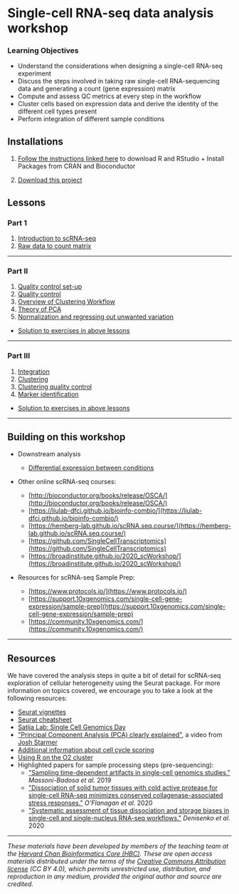 # Single-cell RNA-seq data analysis workshop 

### Learning Objectives

- Understand the considerations when designing a single-cell RNA-seq experiment
- Discuss the steps involved in taking raw single-cell RNA-sequencing data and generating a count (gene expression) matrix
- Compute and assess QC metrics at every step in the workflow
- Cluster cells based on expression data and derive the identity of the different cell types present
- Perform integration of different sample conditions

## Installations

1. [Follow the instructions linked here](../README.md#installation-requirements) to download R and RStudio + Install Packages from CRAN and Bioconductor

1. [Download this project](https://www.dropbox.com/s/we1gmyb9c8jej2u/single_cell_rnaseq.zip?dl=1)

## Lessons

### Part 1
1. [Introduction to scRNA-seq](../lessons/01_intro_to_scRNA-seq.md)
1. [Raw data to count matrix](../lessons/02_SC_generation_of_count_matrix.md)

***

### Part II
1. [Quality control set-up](../lessons/03_SC_quality_control-setup.md)
1. [Quality control](../lessons/04_SC_quality_control.md)
1. [Overview of Clustering Workflow](../lessons/postQC_workflow.md)
1. [Theory of PCA](../lessons/05_theory_of_PCA.md)
1. [Normalization and regressing out unwanted variation](../lessons/06_SC_SCT_normalization.md)

* [Solution to exercises in above lessons](../homework/day1_hw_answer-key.R)
          
***

### Part III
1. [Integration](../lessons/06_integration.md)
1. [Clustering](../lessons/07_SC_clustering_cells_SCT.md)
1. [Clustering quality control](../lessons/08_SC_clustering_quality_control.md)
1. [Marker identification](../lessons/09_merged_SC_marker_identification.md)

* [Solution to exercises in above lessons](../homework/Day2_exercise_answer_key.R)

***

## Building on this workshop

* Downstream analysis
  - [Differential expression between conditions](../lessons/pseudobulk_DESeq2_scrnaseq.md)

* Other online scRNA-seq courses:
  - [http://bioconductor.org/books/release/OSCA/](http://bioconductor.org/books/release/OSCA/)
  - [https://liulab-dfci.github.io/bioinfo-combio/](https://liulab-dfci.github.io/bioinfo-combio/)
  - [https://hemberg-lab.github.io/scRNA.seq.course/](https://hemberg-lab.github.io/scRNA.seq.course/)
  - [https://github.com/SingleCellTranscriptomics](https://github.com/SingleCellTranscriptomics)
  - [https://broadinstitute.github.io/2020_scWorkshop/](https://broadinstitute.github.io/2020_scWorkshop/)

* Resources for scRNA-seq Sample Prep:
  - [https://www.protocols.io/](https://www.protocols.io/)
  - [https://support.10xgenomics.com/single-cell-gene-expression/sample-prep](https://support.10xgenomics.com/single-cell-gene-expression/sample-prep)
  - [https://community.10xgenomics.com/](https://community.10xgenomics.com/)

***

## Resources
We have covered the analysis steps in quite a bit of detail for scRNA-seq exploration of cellular heterogeneity using the Seurat package. For more information on topics covered, we encourage you to take a look at the following resources:

* [Seurat vignettes](https://satijalab.org/seurat/vignettes.html)
* [Seurat cheatsheet](https://satijalab.org/seurat/essential_commands.html)
* [Satija Lab: Single Cell Genomics Day](https://satijalab.org/scgd21/)
* ["Principal Component Analysis (PCA) clearly explained"](https://www.youtube.com/watch?v=_UVHneBUBW0), a video from [Josh Starmer](https://twitter.com/joshuastarmer)
* [Additional information about cell cycle scoring](../lessons/cell_cycle_scoring.md)
* [Using R on the O2 cluster](https://hbctraining.github.io/Intro-to-Unix-QMB/lessons/R_on_o2.html)
* Highlighted papers for sample processing steps (pre-sequencing):
  - ["Sampling time-dependent artifacts in single-cell genomics studies."](https://genomebiology.biomedcentral.com/articles/10.1186/s13059-020-02032-0) *Massoni-Badosa et al.* 2019
  - ["Dissociation of solid tumor tissues with cold active protease for single-cell RNA-seq minimizes conserved collagenase-associated stress responses."](https://genomebiology.biomedcentral.com/articles/10.1186/s13059-019-1830-0) *O'Flanagan et al.* 2020
  - ["Systematic assessment of tissue dissociation and storage biases in single-cell and single-nucleus RNA-seq workflows."](https://genomebiology.biomedcentral.com/articles/10.1186/s13059-020-02048-6) *Denisenko et al.* 2020

****

*These materials have been developed by members of the teaching team at the [Harvard Chan Bioinformatics Core (HBC)](http://bioinformatics.sph.harvard.edu/). These are open access materials distributed under the terms of the [Creative Commons Attribution license](https://creativecommons.org/licenses/by/4.0/) (CC BY 4.0), which permits unrestricted use, distribution, and reproduction in any medium, provided the original author and source are credited.*
